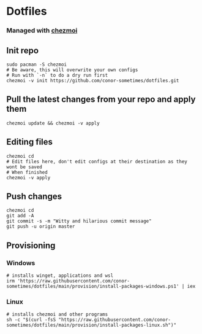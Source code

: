 # Dotfiles

### Managed with [chezmoi](https://github.com/twpayne/chezmoi)

## Init repo
```
sudo pacman -S chezmoi
# Be aware, this will overwrite your own configs
# Run with `-n` to do a dry run first
chezmoi -v init https://github.com/conor-sometimes/dotfiles.git
```

## Pull the latest changes from your repo and apply them
```
chezmoi update && chezmoi -v apply
```

## Editing files
```
chezmoi cd
# Edit files here, don't edit configs at their destination as they wont be saved
# When finished
chezmoi -v apply
```

## Push changes
```
chezmoi cd
git add -A
git commit -s -m "Witty and hilarious commit message"
git push -u origin master
```

## Provisioning
### Windows
```
# installs winget, applications and wsl
irm 'https://raw.githubusercontent.com/conor-sometimes/dotfiles/main/provision/install-packages-windows.ps1' | iex
```

### Linux
```
# installs chezmoi and other programs
sh -c "$(curl -fsS "https://raw.githubusercontent.com/conor-sometimes/dotfiles/main/provision/install-packages-linux.sh")"
```

